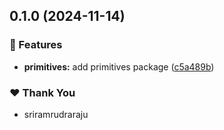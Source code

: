 ## 0.1.0 (2024-11-14)

### 🚀 Features

- **primitives:** add primitives package ([c5a489b](https://github.com/sriramrudraraju/frontyard/commit/c5a489b))

### ❤️  Thank You

- sriramrudraraju